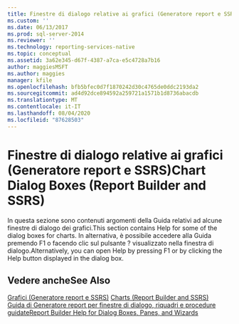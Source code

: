 ```yaml
---
title: Finestre di dialogo relative ai grafici (Generatore report e SSRS) | Microsoft Docs
ms.custom: ''
ms.date: 06/13/2017
ms.prod: sql-server-2014
ms.reviewer: ''
ms.technology: reporting-services-native
ms.topic: conceptual
ms.assetid: 3a62e345-d67f-4387-a7ca-e5c4728a7b16
author: maggiesMSFT
ms.author: maggies
manager: kfile
ms.openlocfilehash: bfb5bfec0d7f1870242d30c4765de0ddc2193da2
ms.sourcegitcommit: ad4d92dce894592a259721a1571b1d8736abacdb
ms.translationtype: MT
ms.contentlocale: it-IT
ms.lasthandoff: 08/04/2020
ms.locfileid: "87628503"
---
```

# <a name="chart-dialog-boxes-report-builder-and-ssrs"></a><span data-ttu-id="067c0-102">Finestre di dialogo relative ai grafici (Generatore report e SSRS)</span><span class="sxs-lookup"><span data-stu-id="067c0-102">Chart Dialog Boxes (Report Builder and SSRS)</span></span>
  <span data-ttu-id="067c0-103">In questa sezione sono contenuti argomenti della Guida relativi ad alcune finestre di dialogo dei grafici.</span><span class="sxs-lookup"><span data-stu-id="067c0-103">This section contains Help for some of the dialog boxes for charts.</span></span> <span data-ttu-id="067c0-104">In alternativa, è possibile accedere alla Guida premendo F1 o facendo clic sul pulsante ? visualizzato nella finestra di dialogo.</span><span class="sxs-lookup"><span data-stu-id="067c0-104">Alternatively, you can open Help by pressing F1 or by clicking the Help button displayed in the dialog box.</span></span>  
  
## <a name="see-also"></a><span data-ttu-id="067c0-105">Vedere anche</span><span class="sxs-lookup"><span data-stu-id="067c0-105">See Also</span></span>  
 <span data-ttu-id="067c0-106">[Grafici &#40;Generatore report e SSRS&#41;](report-design/charts-report-builder-and-ssrs.md) </span><span class="sxs-lookup"><span data-stu-id="067c0-106">[Charts &#40;Report Builder and SSRS&#41;](report-design/charts-report-builder-and-ssrs.md) </span></span>  
 [<span data-ttu-id="067c0-107">Guida di Generatore report per finestre di dialogo, riquadri e procedure guidate</span><span class="sxs-lookup"><span data-stu-id="067c0-107">Report Builder Help for Dialog Boxes, Panes, and Wizards</span></span>](../../2014/reporting-services/report-builder-help-for-dialog-boxes-panes-and-wizards.md)  
  
  
